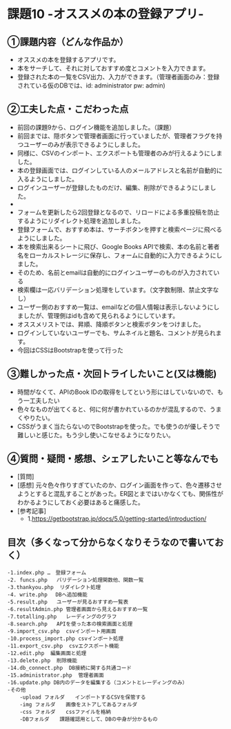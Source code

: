 # 課題10 -オススメの本の登録アプリ-

## ①課題内容（どんな作品か）
- オススメの本を登録するアプリです。
- 本をサーチして、それに対しておすすめ度とコメントを入力できます。
- 登録された本の一覧をCSV出力、入力ができます。（管理者画面のみ：登録されている仮のDBでは、id: administrator pw: admin)

## ②工夫した点・こだわった点
- 前回の課題9から、ログイン機能を追加しました。（課題）
- 前回までは、隠ボタンで管理者画面に行っていましたが、管理者フラグを持つユーザーのみが表示できるようにしました。
- 同様に、CSVのインポート、エクスポートも管理者のみが行えるようにしました。
- 本の登録画面では、ログインしている人のメールアドレスと名前が自動的に入るようにしました。
- ログインユーザーが登録したものだけ、編集、削除ができるようにしました。
-
- フォームを更新したら2回登録となるので、リロードによる多重投稿を防止するようにリダイレクト処理を追加しました。
- 登録フォームで、おすすめ本は、サーチボタンを押すと検索ページに飛べるようにしました。
- 本を検索出来るシートに飛び、Google Books APIで検索、本の名前と著者名をローカルストレージに保存し、フォームに自動的に入力できるようにしました。
- そのため、名前とemailは自動的にログインユーザーのものが入力されている
- 検索欄は一応バリデーション処理をしています。（文字数制限、禁止文字なし）
- ユーザー側のおすすめ一覧は、emailなどの個人情報は表示しないようにしましたが、管理側はidも含めて見られるようにしています。
- オススメリストでは、昇順、降順ボタンと検索ボタンをつけました。
- ログインしていないユーザーでも、サムネイルと題名、コメントが見られます。
- 今回はCSSはBootstrapを使って行った

## ③難しかった点・次回トライしたいこと(又は機能)
- 時間がなくて、APIのBook IDの取得をしてという形にはしていないので、もう一工夫したい
- 色々なものが出てくると、何に何が書かれているのかが混乱するので、うまくやりたい。
- CSSがうまく当たらないのでBootstrapを使った。でも使うのが優しそうで難しいと感じた。もう少し使いこなせるようになりたい。

## ④質問・疑問・感想、シェアしたいこと等なんでも
- [質問] 
- [感想] 元々色々作りすぎていたのか、ログイン画面を作って、色々遷移させようとすると混乱することがあった。ER図とまではいかなくても、関係性がわかるようにしておく必要はあると痛感した。
- [参考記事] 
	- 1.https://getbootstrap.jp/docs/5.0/getting-started/introduction/

## 目次（多くなって分からなくなりそうなので書いておく）
	-1.index.php …　登録フォーム
	-2. funcs.php   バリデーション処理関数他、関数一覧
	-3.thankyou.php  リダイレクト処理
	-4. write.php 　DBへ追加機能
	-5.result.php   ユーザーが見るおすすめ一覧表
	-6.resultAdmin.php 管理者画面から見えるおすすめ一覧
	-7.totalling.php   レーディングのグラフ
	-8.search.php   APIを使った本の検索画面と処理
	-9.import_csv.php  csvインポート用画面
	-10.process_import.php csvインポート処理
	-11.export_csv.php  csvエクスポート機能
	-12.edit.php  編集画面と処理
	-13.delete.php  削除機能
	-14.db_connect.php  DB接続に関する共通コード
	-15.administrator.php  管理者画面　
 	-16.update.php DB内のデータを編集する（コメントとレーディングのみ）
	-その他
		-upload フォルダ　　インポートするCSVを保管する
		-img フォルダ　　画像をストアしてあるフォルダ
		-css フォルダ　　cssファイルを格納
		-DBフォルダ　　課題確認用として、DBの中身が分かるもの
